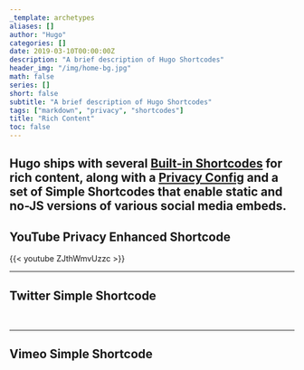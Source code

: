 ```yaml
---
_template: archetypes
aliases: []
author: "Hugo"
categories: []
date: 2019-03-10T00:00:00Z
description: "A brief description of Hugo Shortcodes"
header_img: "/img/home-bg.jpg"
math: false
series: []
short: false
subtitle: "A brief description of Hugo Shortcodes"
tags: ["markdown", "privacy", "shortcodes"]
title: "Rich Content"
toc: false
---
```


## Hugo ships with several [Built-in Shortcodes](https://gohugo.io/content-management/shortcodes/#use-hugos-built-in-shortcodes) for rich content, along with a [Privacy Config](https://gohugo.io/about/hugo-and-gdpr/) and a set of Simple Shortcodes that enable static and no-JS versions of various social media embeds. <!--more-->

## YouTube Privacy Enhanced Shortcode

{{< youtube ZJthWmvUzzc >}} <br>

***

## Twitter Simple Shortcode

<br>

***

## Vimeo Simple Shortcode
